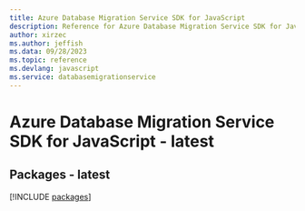 ```yaml
---
title: Azure Database Migration Service SDK for JavaScript
description: Reference for Azure Database Migration Service SDK for JavaScript
author: xirzec
ms.author: jeffish
ms.data: 09/28/2023
ms.topic: reference
ms.devlang: javascript
ms.service: databasemigrationservice
---
```

# Azure Database Migration Service SDK for JavaScript - latest
## Packages - latest
[!INCLUDE [packages](database-migration-service-index.md)]